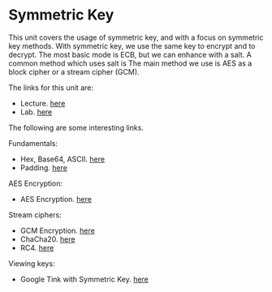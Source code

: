 # Symmetric Key
This unit covers the usage of symmetric key, and with a focus on symmetric key methods. With symmetric key, we use the same key to encrypt and to decrypt. 
The most basic mode is ECB, but we can enhance with a salt. A common method which uses salt is 
The main method we use is AES as a block cipher or a stream cipher (GCM). 

The links for this unit are:

* Lecture. [here](https://github.com/billbuchanan/cryptomasterclass/tree/main/01_symmetric/lectures)
* Lab. [here](https://github.com/billbuchanan/cryptomasterclass/tree/main/01_symmetric/labs)

The following are some interesting links.

Fundamentals:
* Hex, Base64, ASCII. [here](https://asecuritysite.com/coding/ascii)
* Padding. [here](https://asecuritysite.com/encryption/padding)

AES Encryption:
* AES Encryption. [here](https://asecuritysite.com/encryption/aes_modes)


Stream ciphers:
* GCM Encryption. [here](https://asecuritysite.com/encryption/aes_gcm)
* ChaCha20. [here](https://asecuritysite.com/encryption/salsa20)
* RC4. [here](https://asecuritysite.com/encryption/rc4_key)

Viewing keys:
* Google Tink with Symmetric Key. [here](https://asecuritysite.com/encryption/tink01)
